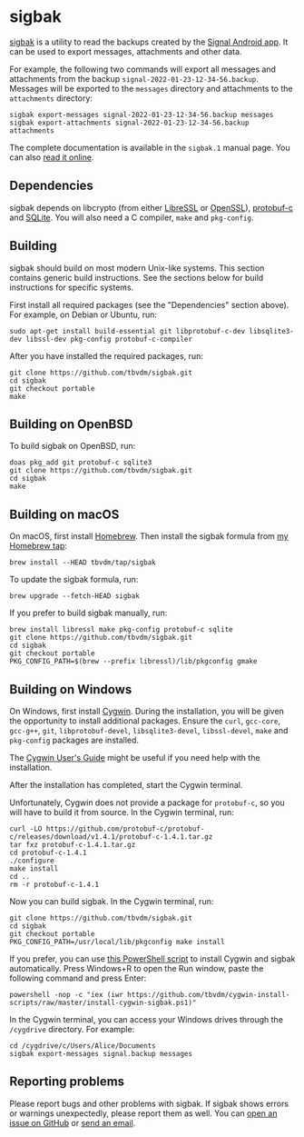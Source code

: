 sigbak
======

[sigbak][1] is a utility to read the backups created by the [Signal Android
app][2]. It can be used to export messages, attachments and other data.

For example, the following two commands will export all messages and
attachments from the backup `signal-2022-01-23-12-34-56.backup`. Messages will
be exported to the `messages` directory and attachments to the `attachments`
directory:

	sigbak export-messages signal-2022-01-23-12-34-56.backup messages
	sigbak export-attachments signal-2022-01-23-12-34-56.backup attachments

The complete documentation is available in the `sigbak.1` manual page. You can
also [read it online][3].

Dependencies
------------

sigbak depends on libcrypto (from either [LibreSSL][4] or [OpenSSL][5]),
[protobuf-c][6] and [SQLite][7]. You will also need a C compiler, `make` and
`pkg-config`.

Building
--------

sigbak should build on most modern Unix-like systems. This section contains
generic build instructions. See the sections below for build instructions for
specific systems.

First install all required packages (see the "Dependencies" section above). For
example, on Debian or Ubuntu, run:

	sudo apt-get install build-essential git libprotobuf-c-dev libsqlite3-dev libssl-dev pkg-config protobuf-c-compiler

After you have installed the required packages, run:

	git clone https://github.com/tbvdm/sigbak.git
	cd sigbak
	git checkout portable
	make

Building on OpenBSD
-------------------

To build sigbak on OpenBSD, run:

	doas pkg_add git protobuf-c sqlite3
	git clone https://github.com/tbvdm/sigbak.git
	cd sigbak
	make

Building on macOS
-----------------

On macOS, first install [Homebrew][8]. Then install the sigbak formula from [my
Homebrew tap][9]:

	brew install --HEAD tbvdm/tap/sigbak

To update the sigbak formula, run:

	brew upgrade --fetch-HEAD sigbak

If you prefer to build sigbak manually, run:

	brew install libressl make pkg-config protobuf-c sqlite
	git clone https://github.com/tbvdm/sigbak.git
	cd sigbak
	git checkout portable
	PKG_CONFIG_PATH=$(brew --prefix libressl)/lib/pkgconfig gmake

Building on Windows
-------------------

On Windows, first install [Cygwin][10]. During the installation, you will be
given the opportunity to install additional packages. Ensure the `curl`,
`gcc-core`, `gcc-g++`, `git`, `libprotobuf-devel`, `libsqlite3-devel`,
`libssl-devel`, `make` and `pkg-config` packages are installed.

The [Cygwin User's Guide][11] might be useful if you need help with the
installation.

After the installation has completed, start the Cygwin terminal.

Unfortunately, Cygwin does not provide a package for `protobuf-c`, so you will
have to build it from source. In the Cygwin terminal, run:

	curl -LO https://github.com/protobuf-c/protobuf-c/releases/download/v1.4.1/protobuf-c-1.4.1.tar.gz
	tar fxz protobuf-c-1.4.1.tar.gz
	cd protobuf-c-1.4.1
	./configure
	make install
	cd ..
	rm -r protobuf-c-1.4.1

Now you can build sigbak. In the Cygwin terminal, run:

	git clone https://github.com/tbvdm/sigbak.git
	cd sigbak
	git checkout portable
	PKG_CONFIG_PATH=/usr/local/lib/pkgconfig make install

If you prefer, you can use [this PowerShell script][12] to install Cygwin and
sigbak automatically. Press Windows+R to open the Run window, paste the
following command and press Enter:

	powershell -nop -c "iex (iwr https://github.com/tbvdm/cygwin-install-scripts/raw/master/install-cygwin-sigbak.ps1)"

In the Cygwin terminal, you can access your Windows drives through the
`/cygdrive` directory. For example:

	cd /cygdrive/c/Users/Alice/Documents
	sigbak export-messages signal.backup messages

Reporting problems
------------------

Please report bugs and other problems with sigbak. If sigbak shows errors or
warnings unexpectedly, please report them as well. You can [open an issue on
GitHub][13] or [send an email][14].

[1]: https://github.com/tbvdm/sigbak
[2]: https://www.signal.org/
[3]: https://www.kariliq.nl/man/sigbak.1.html
[4]: https://www.libressl.org/
[5]: https://www.openssl.org/
[6]: https://github.com/protobuf-c/protobuf-c
[7]: https://www.sqlite.org/
[8]: https://brew.sh/
[9]: https://github.com/tbvdm/homebrew-tap
[10]: https://cygwin.com/
[11]: https://cygwin.com/cygwin-ug-net/setup-net.html#internet-setup
[12]: https://github.com/tbvdm/cygwin-install-scripts/raw/master/install-cygwin-sigbak.ps1
[13]: https://github.com/tbvdm/sigbak/issues
[14]: https://www.kariliq.nl/contact.html
